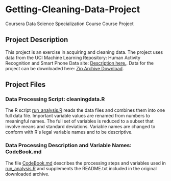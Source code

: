 # Getting-Cleaning-Data-Project
Coursera Data Science Specialization Course 
Course Project

## Project Description
This project is an exercise in acquiring and cleaning data. 
The project uses data from the UCI Machine Learning Repository: Human Activity Recognition and Smart Phone Data site: [Description here.](http://archive.ics.uci.edu/ml/datasets/Human+Activity+Recognition+Using+Smartphones). Data for the project can be downloaded here: [Zip Archive Download](https://d396qusza40orc.cloudfront.net/getdata%2Fprojectfiles%2FUCI%20HAR%20Dataset.zip).

## Project Files

### Data Processing Script: cleaningdata.R
The R script [run_analysis.R](run_analysis.md) reads the data files and combines them into one full data file.  Important variable values are renamed from numbers to meaningful names. The full set of variables is reduced to a subset that involve means and standard deviations. Variable names are changed to conform with R's legal variable names and to be descriptive.


### Data Processing Description and Variable Names: CodeBook.md
The file [CodeBook.md](CodeBook.md) describes the processing steps and variables used in [run_analysis.R](run_analysis.md) and supplements the README.txt included in the original downloaded archive.

